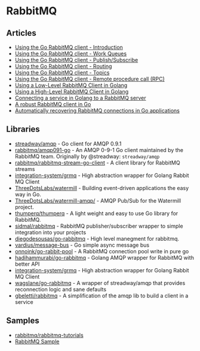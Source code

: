 # RabbitMQ

## Articles
- [Using the Go RabbitMQ client - Introduction](https://www.rabbitmq.com/tutorials/tutorial-one-go.html)
- [Using the Go RabbitMQ client - Work Queues](https://www.rabbitmq.com/tutorials/tutorial-two-go.html)
- [Using the Go RabbitMQ client - Publish/Subscribe](https://www.rabbitmq.com/tutorials/tutorial-three-go.html)
- [Using the Go RabbitMQ client - Routing](https://www.rabbitmq.com/tutorials/tutorial-four-go.html)
- [Using the Go RabbitMQ client - Topics](https://www.rabbitmq.com/tutorials/tutorial-five-go.html)
- [Using the Go RabbitMQ client - Remote procedure call (RPC)](https://www.rabbitmq.com/tutorials/tutorial-six-go.html)
- [Using a Low-Level RabbitMQ Client in Golang](https://blog.boot.dev/golang/connecting-to-rabbitmq-in-golang/)
- [Using a High-Level RabbitMQ Client in Golang](https://blog.boot.dev/golang/connecting-to-rabbitmq-in-golang-easy/)
- [Connecting a service in Golang to a RabbitMQ server](https://levelup.gitconnected.com/connecting-a-service-in-golang-to-a-rabbitmq-server-835294d8c914)
- [A robust RabbitMQ client in Go](https://www.ribice.ba/golang-rabbitmq-client/)
- [Automatically recovering RabbitMQ connections in Go applications](https://medium.com/@dhanushgopinath/automatically-recovering-rabbitmq-connections-in-go-applications-7795a605ca59)
## Libraries
- [streadway/amqp](https://github.com/streadway/amqp) - Go client for AMQP 0.9.1
- [rabbitmq/amqp091-go](https://github.com/rabbitmq/amqp091-go) - An AMQP 0-9-1 Go client maintained by the RabbitMQ team. Originally by @streadway: `streadway/amqp`
- [rabbitmq/rabbitmq-stream-go-client](https://github.com/rabbitmq/rabbitmq-stream-go-client) - A client library for RabbitMQ streams
- [integration-system/grmq](https://github.com/integration-system/grmq) - High abstraction wrapper for Golang Rabbit MQ Client
- [ThreeDotsLabs/watermill](https://github.com/ThreeDotsLabs/watermill) - Building event-driven applications the easy way in Go.
- [ThreeDotsLabs/watermill-amqp/](https://github.com/ThreeDotsLabs/watermill-amqp/) - AMQP Pub/Sub for the Watermill project.
- [thumperq/thumperq](https://github.com/thumperq/thumperq) - A light weight and easy to use Go library for RabbitMQ.
- [sidmal/rabbitmq](https://github.com/sidmal/rabbitmq) - RabbitMQ publisher/subscriber wrapper to simple integration into your projects
- [diegodesousas/go-rabbitmq](https://github.com/diegodesousas/go-rabbitmq) - High level manegment for rabbitmq.
- [vardius/message-bus](https://github.com/vardius/message-bus) - Go simple async message bus
- [onnoink/go-rabbit-pool](https://github.com/onnoink/go-rabbit-pool) - A RabbitMQ connection pool write in pure go
- [hadihammurabi/go-rabbitmq](https://github.com/hadihammurabi/go-rabbitmq) - Golang AMQP wrapper for RabbitMQ with better API
- [integration-system/grmq](https://github.com/integration-system/grmq/) - High abstraction wrapper for Golang Rabbit MQ Client
- [wagslane/go-rabbitmq](https://github.com/wagslane/go-rabbitmq) - A wrapper of streadway/amqp that provides reconnection logic and sane defaults
- [gbeletti/rabbitmq](https://github.com/gbeletti/rabbitmq) - A simplification of the amqp lib to build a client in a service
## Samples
- [rabbitmq/rabbitmq-tutorials](https://github.com/rabbitmq/rabbitmq-tutorials/tree/master/go)
- [RabbitMQ Sample](https://gist.github.com/ribice/20951bd1c84d714ff2476465c0c0653f)